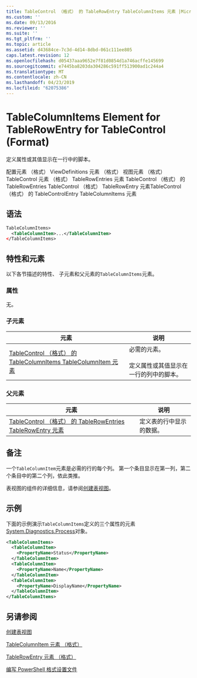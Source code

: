 ```yaml
---
title: TableControl （格式） 的 TableRowEntry TableColumnItems 元素 |Microsoft Docs
ms.custom: ''
ms.date: 09/13/2016
ms.reviewer: ''
ms.suite: ''
ms.tgt_pltfrm: ''
ms.topic: article
ms.assetid: d43684ce-7c3d-4d14-8dbd-061c111ee805
caps.latest.revision: 12
ms.openlocfilehash: d05437aaa9652e7f81d0854d1a746acffe145699
ms.sourcegitcommit: e7445ba8203da304286c591ff513900ad1c244a4
ms.translationtype: MT
ms.contentlocale: zh-CN
ms.lasthandoff: 04/23/2019
ms.locfileid: "62075386"
---
```

# <a name="tablecolumnitems-element-for-tablerowentry-for-tablecontrol-format"></a>TableColumnItems Element for TableRowEntry for TableControl (Format)

定义属性或其值显示在一行中的脚本。

配置元素 （格式） ViewDefinitions 元素 （格式） 视图元素 （格式） TableControl 元素 （格式） TableRowEntries 元素 TableControl （格式） 的 TableRowEntries TableControl （格式） TableRowEntry 元素TableControl （格式） 的 TableControlEntry TableColumnItems 元素

## <a name="syntax"></a>语法

```xml
TableColumnItems>
  <TableColumnItem>...</TableColumnItem>
</TableColumnItems>
```

## <a name="attributes-and-elements"></a>特性和元素

以下各节描述的特性、 子元素和父元素的`TableColumnItems`元素。

### <a name="attributes"></a>属性

无。

### <a name="child-elements"></a>子元素

|元素|说明|
|-------------|-----------------|
|[TableControl （格式） 的 TableColumnItems TableColumnItem 元素](./tablecolumnitem-element-for-tablecolumnitems-for-tablecontrol-format.md)|必需的元素。<br /><br /> 定义属性或其值显示在一行的列中的脚本。|

### <a name="parent-elements"></a>父元素

|元素|说明|
|-------------|-----------------|
|[TableControl （格式） 的 TableRowEntries TableRowEntry 元素](./tablerowentry-element-for-tablerowentries-for-tablecontrol-format.md)|定义表的行中显示的数据。|

## <a name="remarks"></a>备注

一个`TableColumnItem`元素是必需的行的每个列。 第一个条目显示在第一列，第二个条目中的第二个列，依此类推。

表视图的组件的详细信息，请参阅[创建表视图](./creating-a-table-view.md)。

## <a name="example"></a>示例

下面的示例演示`TableColumnItems`定义的三个属性的元素[System.Diagnostics.Process](/dotnet/api/System.Diagnostics.Process)对象。

```xml
<TableColumnItems>
  <TableColumnItem>
    <PropertyName>Status</PropertyName>
  </TableColumnItem>
  <TableColumnItem>
    <PropertyName>Name</PropertyName>
  </TableColumnItem>
  <TableColumnItem>
    <PropertyName>DisplayName</PropertyName>
  </TableColumnItem>
</TableColumnItems>

```

## <a name="see-also"></a>另请参阅

[创建表视图](./creating-a-table-view.md)

[TableColumnItem 元素 （格式）](./tablecolumnitem-element-for-tablecolumnitems-for-tablecontrol-format.md)

[TableRowEntry 元素 （格式）](./tablerowentry-element-for-tablerowentries-for-tablecontrol-format.md)

[编写 PowerShell 格式设置文件](./writing-a-powershell-formatting-file.md)
